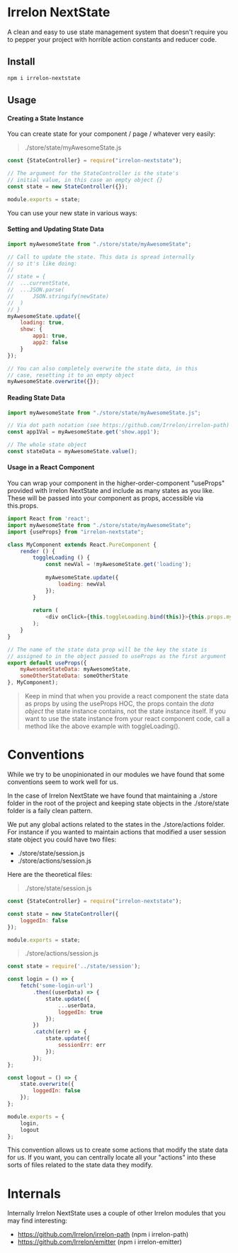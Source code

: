# Irrelon NextState
A clean and easy to use state management system that doesn't require you
to pepper your project with horrible action constants and reducer code.

## Install
```bash
npm i irrelon-nextstate
```

## Usage

#### Creating a State Instance
You can create state for your component / page / whatever very easily:

> ./store/state/myAwesomeState.js

```js
const {StateController} = require("irrelon-nextstate");

// The argument for the StateController is the state's
// initial value, in this case an empty object {}
const state = new StateController({});

module.exports = state;
```

You can use your new state in various ways:

#### Setting and Updating State Data
```js
import myAwesomeState from "./store/state/myAwesomeState";

// Call to update the state. This data is spread internally
// so it's like doing:
//
// state = {
// 	...currentState,
// 	...JSON.parse(
// 		JSON.stringify(newState)
// 	)
// }
myAwesomeState.update({
	loading: true,
	show: {
		app1: true,
		app2: false
	}
});

// You can also completely overwrite the state data, in this
// case, resetting it to an empty object
myAwesomeState.overwrite({});
```

#### Reading State Data
```js
import myAwesomeState from "./store/state/myAwesomeState.js";

// Via dot path notation (see https://github.com/Irrelon/irrelon-path)
const app1Val = myAwesomeState.get('show.app1');

// The whole state object
const stateData = myAwesomeState.value();
```

#### Usage in a React Component
You can wrap your component in the higher-order-component "useProps"
provided with Irrelon NextState and include as many states as you
like. These will be passed into your component as props, accessible
via this.props.

```js
import React from 'react';
import myAwesomeState from "./store/state/myAwesomeState";
import {useProps} from "irrelon-nextstate";

class MyComponent extends React.PureComponent {
	render () {
		toggleLoading () {
			const newVal = !myAwesomeState.get('loading');
			
			myAwesomeState.update({
				loading: newVal			
			});
		}
		
		return (
			<div onClick={this.toggleLoading.bind(this)}>{this.props.myAwesomeStateData.loading}</div>
		);
	}
}

// The name of the state data prop will be the key the state is
// assigned to in the object passed to useProps as the first argument
export default useProps({
	myAwesomeStateData: myAwesomeState,
	someOtherStateData: someOtherState
}, MyComponent);
```

> Keep in mind that when you provide a react component the state data as
props by using the useProps HOC, the props contain the *data object* the
state instance contains, not the state instance itself. If you want to use
the state instance from your react component code, call a method like the
above example with toggleLoading().

# Conventions
While we try to be unopinionated in our modules we have found that some
conventions seem to work well for us.

In the case of Irrelon NextState we have found that maintaining a ./store
folder in the root of the project and keeping state objects in the
./store/state folder is a faily clean pattern.

We put any global actions related to the states in the ./store/actions
folder. For instance if you wanted to maintain actions that modified
a user session state object you could have two files:

* ./store/state/session.js
* ./store/actions/session.js

Here are the theoretical files:

> ./store/state/session.js
```js
const {StateController} = require("irrelon-nextstate");

const state = new StateController({
	loggedIn: false
});

module.exports = state;
```

> ./store/actions/session.js
```js
const state = require('../state/session');

const login = () => {
	fetch('some-login-url')
		.then((userData) => {
			state.update({
				...userData,
				loggedIn: true
			});
		})
		.catch((err) => {
			state.update({
				sessionErr: err
			});
		});
};

const logout = () => {
	state.overwrite({
		loggedIn: false
	});
};

module.exports = {
	login,
	logout
};
```

This convention allows us to create some actions that modify the state
data for us. If you want, you can centrally locate all your "actions" into
these sorts of files related to the state data they modify.

# Internals
Internally Irrelon NextState uses a couple of other Irrelon modules that
you may find interesting:

* https://github.com/Irrelon/irrelon-path (npm i irrelon-path)
* https://github.com/Irrelon/emitter (npm i irrelon-emitter)

